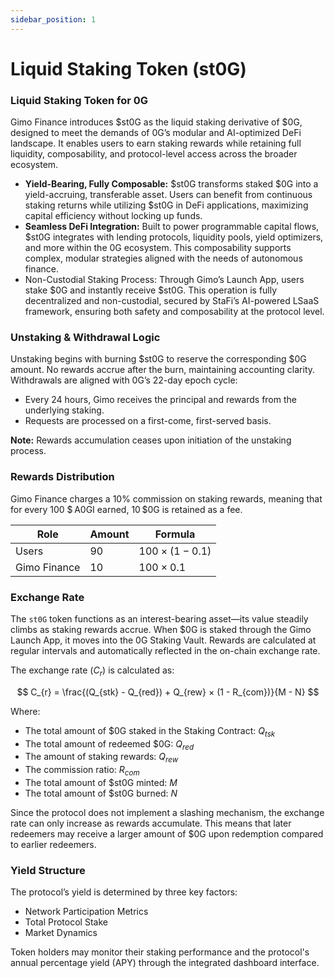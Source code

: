```yaml
---
sidebar_position: 1
---
```


# Liquid Staking Token (st0G)

### Liquid Staking Token for 0G

Gimo Finance introduces \$st0G as the liquid staking derivative of \$0G, designed to meet the demands of 0G’s modular and AI-optimized DeFi landscape. It enables users to earn staking rewards while retaining full liquidity, composability, and protocol-level access across the broader ecosystem.

- **Yield-Bearing, Fully Composable:** \$st0G transforms staked \$0G into a yield-accruing, transferable asset. Users can benefit from continuous staking returns while utilizing \$st0G in DeFi applications, maximizing capital efficiency without locking up funds.
- **Seamless DeFi Integration:** Built to power programmable capital flows, \$st0G integrates with lending protocols, liquidity pools, yield optimizers, and more within the 0G ecosystem. This composability supports complex, modular strategies aligned with the needs of autonomous finance.
- Non-Custodial Staking Process: Through Gimo’s Launch App, users stake \$0G and instantly receive \$st0G. This operation is fully decentralized and non-custodial, secured by StaFi’s AI-powered LSaaS framework, ensuring both safety and composability at the protocol level.

### Unstaking & Withdrawal Logic

Unstaking begins with burning \$st0G to reserve the corresponding \$0G amount. No rewards accrue after the burn, maintaining accounting clarity. Withdrawals are aligned with 0G’s 22-day epoch cycle:

- Every 24 hours, Gimo receives the principal and rewards from the underlying staking.
- Requests are processed on a first-come, first-served basis.

**Note:** Rewards accumulation ceases upon initiation of the unstaking process.

### **Rewards Distribution**

Gimo Finance charges a 10% commission on staking rewards, meaning that for every 100 \$ A0GI earned, 10 $0G is retained as a fee.

| Role | Amount | Formula |
| --- | --- | --- |
| Users | $90$ | $100 × (1 - 0.1)$ |
| Gimo Finance | $10$ | $100 × 0.1$ |

### **Exchange Rate**

The `st0G` token functions as an interest-bearing asset—its value steadily climbs as staking rewards accrue. When \$0G is staked through the Gimo Launch App, it moves into the 0G Staking Vault. Rewards are calculated at regular intervals and automatically reflected in the on-chain exchange rate.

The exchange rate ($C_{r}$) is calculated as:

$$
C_{r} = \frac{(Q_{stk} - Q_{red}) + Q_{rew} × (1 - R_{com})}{M - N}
$$

Where:

- The total amount of \$0G staked in the Staking Contract: $Q_{tsk}$
- The total amount of redeemed \$0G: $Q_{red}$
- The amount of staking rewards: $Q_{rew}$
- The commission ratio: $R_{com}$
- The total amount of \$st0G minted: $M$
- The total amount of \$st0G burned: $N$

Since the protocol does not implement a slashing mechanism, the exchange rate can only increase as rewards accumulate. This means that later redeemers may receive a larger amount of \$0G upon redemption compared to earlier redeemers.

### **Yield Structure**

The protocol’s yield is determined by three key factors:

- Network Participation Metrics
- Total Protocol Stake
- Market Dynamics

Token holders may monitor their staking performance and the protocol's annual percentage yield (APY) through the integrated dashboard interface.
